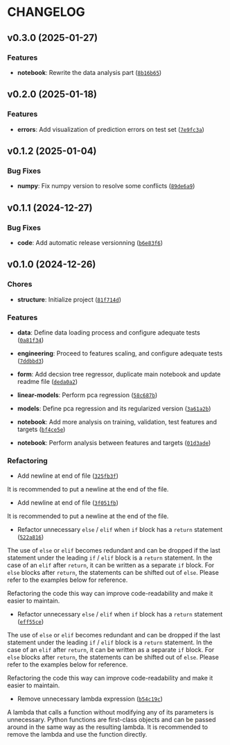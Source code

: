 # CHANGELOG


## v0.3.0 (2025-01-27)

### Features

- **notebook**: Rewrite the data analysis part
  ([`8b16b65`](https://github.com/pfacouetey/energy_efficiency_predictor/commit/8b16b65fa5bf139cccd1be760cb6fa1f37123ae7))


## v0.2.0 (2025-01-18)

### Features

- **errors**: Add visualization of prediction errors on test set
  ([`7e9fc3a`](https://github.com/pfacouetey/energy_efficiency_predictor/commit/7e9fc3a678d72be2cc68338c407cf57bedda9370))


## v0.1.2 (2025-01-04)

### Bug Fixes

- **numpy**: Fix numpy version to resolve some conflicts
  ([`89de6a9`](https://github.com/pfacouetey/energy_efficiency_predictor/commit/89de6a943d3eaf75416d048613cb02a0dc4beb3c))


## v0.1.1 (2024-12-27)

### Bug Fixes

- **code**: Add automatic release versionning
  ([`b6e83f6`](https://github.com/pfacouetey/energy_efficiency_predictor/commit/b6e83f6d4bd40889626e188d1b9e043207fa9acd))


## v0.1.0 (2024-12-26)

### Chores

- **structure**: Initialize project
  ([`81f714d`](https://github.com/pfacouetey/energy_efficiency_predictor/commit/81f714d9f98b0c52815e2e8ec7679f84927f94de))

### Features

- **data**: Define data loading process and configure adequate tests
  ([`0a81f34`](https://github.com/pfacouetey/energy_efficiency_predictor/commit/0a81f346cf1e09ef99554556107feb801e5ff11f))

- **engineering**: Proceed to features scaling, and configure adequate tests
  ([`7ddbbd3`](https://github.com/pfacouetey/energy_efficiency_predictor/commit/7ddbbd3da7668b3c8d0bbd6a7bb6f5c8360b6533))

- **form**: Add decsion tree regressor, duplicate main notebook and update readme file
  ([`deda0a2`](https://github.com/pfacouetey/energy_efficiency_predictor/commit/deda0a2a8573cc004a3bcaa28b50f9c16d7d0d2a))

- **linear-models**: Perform pca regression
  ([`58c687b`](https://github.com/pfacouetey/energy_efficiency_predictor/commit/58c687bba8ef1a3949b4261d3fbb24abc427a690))

- **models**: Define pca regression and its regularized version
  ([`3a61a2b`](https://github.com/pfacouetey/energy_efficiency_predictor/commit/3a61a2b122c67983bab4f9d8e00dc91ae601b80d))

- **notebook**: Add more analysis on training, validation, test features and targets
  ([`bf4ce5e`](https://github.com/pfacouetey/energy_efficiency_predictor/commit/bf4ce5eee327bf24a02bb454f12293aa22d8a364))

- **notebook**: Perform analysis between features and targets
  ([`01d3ade`](https://github.com/pfacouetey/energy_efficiency_predictor/commit/01d3aded3443c3826035651709163621dfec8f44))

### Refactoring

- Add newline at end of file
  ([`325fb3f`](https://github.com/pfacouetey/energy_efficiency_predictor/commit/325fb3fb37752fc59fb2cd921f65e15d437d1303))

It is recommended to put a newline at the end of the file.

- Add newline at end of file
  ([`3f051fb`](https://github.com/pfacouetey/energy_efficiency_predictor/commit/3f051fb51513f62a5697921f918179c92043cc1e))

It is recommended to put a newline at the end of the file.

- Refactor unnecessary `else` / `elif` when `if` block has a `return` statement
  ([`522a816`](https://github.com/pfacouetey/energy_efficiency_predictor/commit/522a816c637bbe7d4775ff5ec76188b0b7cc1719))

The use of `else` or `elif` becomes redundant and can be dropped if the last statement under the
  leading `if` / `elif` block is a `return` statement. In the case of an `elif` after `return`, it
  can be written as a separate `if` block. For `else` blocks after `return`, the statements can be
  shifted out of `else`. Please refer to the examples below for reference.

Refactoring the code this way can improve code-readability and make it easier to maintain.

- Refactor unnecessary `else` / `elif` when `if` block has a `return` statement
  ([`eff55ce`](https://github.com/pfacouetey/energy_efficiency_predictor/commit/eff55ce6de8d062083901b07adb984cea91b11f2))

The use of `else` or `elif` becomes redundant and can be dropped if the last statement under the
  leading `if` / `elif` block is a `return` statement. In the case of an `elif` after `return`, it
  can be written as a separate `if` block. For `else` blocks after `return`, the statements can be
  shifted out of `else`. Please refer to the examples below for reference.

Refactoring the code this way can improve code-readability and make it easier to maintain.

- Remove unnecessary lambda expression
  ([`b54c19c`](https://github.com/pfacouetey/energy_efficiency_predictor/commit/b54c19cfb43bda5b6f35c5d087b5049e0f139308))

A lambda that calls a function without modifying any of its parameters is unnecessary. Python
  functions are first-class objects and can be passed around in the same way as the resulting
  lambda. It is recommended to remove the lambda and use the function directly.
